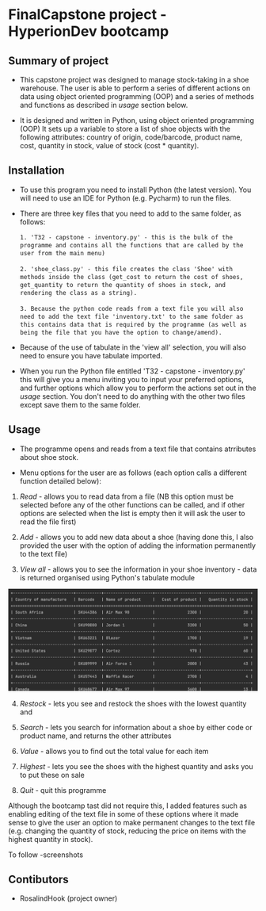 # FinalCapstone project - HyperionDev bootcamp

## Summary of project

* This capstone project was designed to manage stock-taking in a shoe warehouse. The user is able to perform a series of different actions on data using object oriented programming (OOP) and a series of methods and functions as described in _usage_ section below.

* It is designed and written in Python, using object oriented programming (OOP) It sets up a variable to store a list of shoe objects with the following attributes: country of origin, code/barcode, product name, cost, quantity in stock, value of stock (cost * quantity).

## Installation

* To use this program you need to install Python (the latest version). You will need to use an IDE for Python (e.g. Pycharm) to run the files.

* There are three key files that you need to add to the same folder, as follows:

      1. 'T32 - capstone - inventory.py' - this is the bulk of the programme and contains all the functions that are called by the user from the main menu)
      
      2. 'shoe_class.py' - this file creates the class 'Shoe' with methods inside the class (get_cost to return the cost of shoes, get_quantity to return the quantity of shoes in stock, and rendering the class as a string). 
      
      3. Because the python code reads from a text file you will also need to add the text file 'inventory.txt' to the same folder as this contains data that is required by the programme (as well as being the file that you have the option to change/amend).


* Because of the use of tabulate in the 'view all' selection, you will also need to ensure you have tabulate imported.

* When you run the Python file entitled 'T32 - capstone - inventory.py' this will give you a menu inviting you to input your preferred options, and further options which allow you to perform the actions set out in the _usage_ section. You don't need to do anything with the other two files except save them to the same folder.

## Usage

* The programme opens and reads from a text file that contains atrributes about shoe stock. 

* Menu options for the user are as follows (each option calls a different function detailed below):

1. *Read* - allows you to read data from a file (NB this option must be selected before any of the other functions can be called, and if other options are selected when the list is empty then it will ask the user to read the file first)

2. *Add* - allows you to add new data about a shoe (having done this, I also provided the user with the option of adding the information permanently to the text file)

3. *View all* - allows you to see the information in your shoe inventory - data is returned organised using Python's tabulate module

![Screenshot of tabulate display of data in inventory](https://github.com/RosalindHook/finalCapstone/blob/main/Screenshot%202023-02-20%20at%2023.29.41.png)

4. *Restock* - lets you see and restock the shoes with the lowest quantity and 

5. *Search* - lets you search for information about a shoe by either code or product name, and returns the other attributes

6. *Value* - allows you to find out the total value for each item

7. *Highest* - lets you see the shoes with the highest quantity and asks you to put these on sale

8. *Quit* - quit this programme

Although the bootcamp tast did not require this, I added features such as enabling editing of the text file in some of these options where it made sense to give the user an option to make permanent changes to the text file (e.g. changing the quantity of stock, reducing the price on items with the highest quantity in stock).

To follow -screenshots


## Contibutors

* RosalindHook (project owner)

